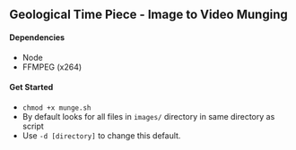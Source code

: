 ## Geological Time Piece - Image to Video Munging

#### Dependencies
* Node
* FFMPEG (x264)

#### Get Started

* `chmod +x munge.sh`
* By default looks for all files in `images/` directory in same directory as script
* Use `-d [directory]` to change this default.
